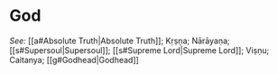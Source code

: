 # God


*See:* [[a#Absolute Truth|Absolute Truth]]; Kṛṣṇa; Nārāyaṇa; [[s#Supersoul|Supersoul]]; [[s#Supreme Lord|Supreme Lord]]; Viṣṇu; Caitanya; [[g#Godhead|Godhead]]
